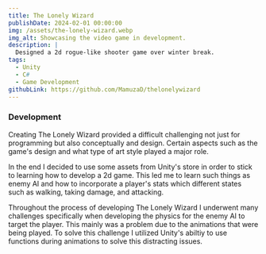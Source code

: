 ```yaml
---
title: The Lonely Wizard
publishDate: 2024-02-01 00:00:00
img: /assets/the-lonely-wizard.webp
img_alt: Showcasing the video game in development.
description: |
  Designed a 2d rogue-like shooter game over winter break.
tags:
  - Unity
  - C#
  - Game Development
githubLink: https://github.com/MamuzaD/thelonelywizard
---
```


### Development

Creating The Lonely Wizard provided a difficult challenging not just for programming but also conceptually and design. Certain aspects such as the game's design and what type of art style played a major role.

In the end I decided to use some assets from Unity's store in order to stick to learning how to develop a 2d game. This led me to learn such things as enemy AI and how to incorporate a player's stats which different states such as walking, taking damage, and attacking.

Throughout the process of developing The Lonely Wizard I underwent many challenges specifically when developing the physics for the enemy AI to target the player. This mainly was a problem due to the animations that were being played. To solve this challenge I utilized Unity's abiltiy to use functions during animations to solve this distracting issues.
